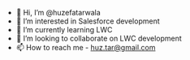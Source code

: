 - 👋 Hi, I’m @huzefatarwala
- 👀 I’m interested in Salesforce development
- 🌱 I’m currently learning LWC
- 💞️ I’m looking to collaborate on LWC development
- 📫 How to reach me - huz.tar@gmail.com

<!---
huzefatarwala/huzefatarwala is a ✨ special ✨ repository because its `README.md` (this file) appears on your GitHub profile.
You can click the Preview link to take a look at your changes.
--->
